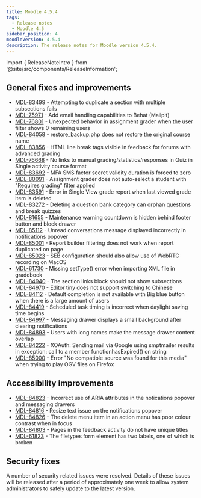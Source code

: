 ```yaml
---
title: Moodle 4.5.4
tags:
  - Release notes
  - Moodle 4.5
sidebar_position: 4
moodleVersion: 4.5.4
description: The release notes for Moodle version 4.5.4.
---
```


import { ReleaseNoteIntro } from '@site/src/components/ReleaseInformation';

<ReleaseNoteIntro releaseName={frontMatter.moodleVersion} />

## General fixes and improvements
<!-- cspell:disable -->
- [MDL-83499](https://tracker.moodle.org/browse/MDL-83499) - Attempting to duplicate a section with multiple subsections fails
- [MDL-75971](https://tracker.moodle.org/browse/MDL-75971) - Add email handling capabilities to Behat (Mailpit)
- [MDL-76801](https://tracker.moodle.org/browse/MDL-76801) - Unexpected behavior in assignment grader when the user filter shows 0 remaining users
- [MDL-84058](https://tracker.moodle.org/browse/MDL-84058) - restore_backup.php does not restore the original course name
- [MDL-83856](https://tracker.moodle.org/browse/MDL-83856) - HTML line break tags visible in feedback for forums with advanced grading
- [MDL-76668](https://tracker.moodle.org/browse/MDL-76668) - No links to manual grading/statistics/responses in Quiz in Single activity course format
- [MDL-83692](https://tracker.moodle.org/browse/MDL-83692) - MFA SMS factor secret validity duration is forced to zero
- [MDL-80091](https://tracker.moodle.org/browse/MDL-80091) - Assignment grader does not auto-select a student with "Requires grading" filter applied
- [MDL-83591](https://tracker.moodle.org/browse/MDL-83591) - Error in Single View grade report when last viewed grade item is deleted
- [MDL-83272](https://tracker.moodle.org/browse/MDL-83272) - Deleting a question bank category can orphan questions and break quizzes
- [MDL-81655](https://tracker.moodle.org/browse/MDL-81655) - Maintenance warning countdown is hidden behind footer button and block drawer
- [MDL-85112](https://tracker.moodle.org/browse/MDL-85112) - Unread conversations message displayed incorrectly in notifications popover
- [MDL-85001](https://tracker.moodle.org/browse/MDL-85001) - Report builder filtering does not work when report duplicated on page
- [MDL-85023](https://tracker.moodle.org/browse/MDL-85023) - SEB configuration should also allow use of WebRTC recording on MacOS
- [MDL-61730](https://tracker.moodle.org/browse/MDL-61730) - Missing setType() error when importing XML file in gradebook
- [MDL-84940](https://tracker.moodle.org/browse/MDL-84940) - The section links block should not show subsections
- [MDL-84970](https://tracker.moodle.org/browse/MDL-84970) - Editor tiny does not support switching to Chinese
- [MDL-84112](https://tracker.moodle.org/browse/MDL-84112) - Default completion is not available with Big blue button when there is a large amount of users
- [MDL-84419](https://tracker.moodle.org/browse/MDL-84419) - Scheduled task timing is incorrect when daylight saving time begins
- [MDL-84997](https://tracker.moodle.org/browse/MDL-84997) - Messaging drawer displays a small background after clearing notifications
- [MDL-84893](https://tracker.moodle.org/browse/MDL-84893) - Users with long names make the message drawer content overlap
- [MDL-84222](https://tracker.moodle.org/browse/MDL-84222) - XOAuth: Sending mail via Google using smptmailer results in exception: call to a member functionhasExpired() on string
- [MDL-85000](https://tracker.moodle.org/browse/MDL-85000) - Error "No compatible source was found for this media" when trying to play OGV files on Firefox
<!-- cspell:enable -->

## Accessibility improvements
<!-- cspell:disable -->
- [MDL-84823](https://tracker.moodle.org/browse/MDL-84823) - Incorrect use of ARIA attributes in the notications popover and messaging drawers
- [MDL-84816](https://tracker.moodle.org/browse/MDL-84816) - Resize text issue on the notifications popover
- [MDL-84826](https://tracker.moodle.org/browse/MDL-84826) - The delete menu item in an action menu has poor colour contrast when in focus
- [MDL-84803](https://tracker.moodle.org/browse/MDL-84803) - Pages in the feedback activity do not have unique titles
- [MDL-61823](https://tracker.moodle.org/browse/MDL-61823) - The filetypes form element has two labels, one of which is broken
<!-- cspell:enable -->

## Security fixes

A number of security related issues were resolved. Details of these issues will be released after a period of approximately one week to allow system administrators to safely update to the latest version.
